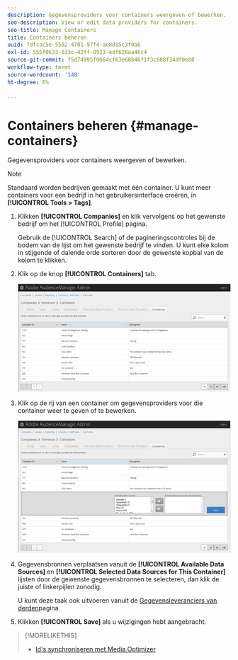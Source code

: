 ```yaml
---
description: Gegevensproviders voor containers weergeven of bewerken.
seo-description: View or edit data providers for containers.
seo-title: Manage Containers
title: Containers beheren
uuid: 7dfcac5e-5502-4701-97f4-ae8015c3f0a6
exl-id: 555f0633-633c-42ff-8923-adf626aa46c4
source-git-commit: f5d74995f0664cf63e68b46f1f3c608f34df0e80
workflow-type: tm+mt
source-wordcount: '148'
ht-degree: 6%

---
```


# Containers beheren {#manage-containers}

Gegevensproviders voor containers weergeven of bewerken.

<!-- t_containers.xml -->

>[!NOTE]
>
>Standaard worden bedrijven gemaakt met één container. U kunt meer containers voor een bedrijf in het gebruikersinterface creëren, in **[!UICONTROL Tools > Tags]**.

1. Klikken **[!UICONTROL Companies]** en klik vervolgens op het gewenste bedrijf om het [!UICONTROL Profile] pagina.

   Gebruik de [!UICONTROL Search] of de pagineringscontroles bij de bodem van de lijst om het gewenste bedrijf te vinden. U kunt elke kolom in stijgende of dalende orde sorteren door de gewenste kopbal van de kolom te klikken.

1. Klik op de knop **[!UICONTROL Containers]** tab.

   ![](assets/containers.png)

1. Klik op de rij van een container om gegevensproviders voor die container weer te geven of te bewerken.

   ![Stap resultaat](assets/containers_edit.png)

1. Gegevensbronnen verplaatsen vanuit de **[!UICONTROL Available Data Sources]** en **[!UICONTROL Selected Data Sources for This Container]** lijsten door de gewenste gegevensbronnen te selecteren, dan klik de juiste of linkerpijlen zonodig.

   U kunt deze taak ook uitvoeren vanuit de [Gegevensleveranciers van derden](../companies/admin-third-party-providers.md#task_E942DD674D794BA6B8EFD52FD866E689)pagina.

1. Klikken **[!UICONTROL Save]** als u wijzigingen hebt aangebracht.

>[!MORELIKETHIS]
>
>* [Id&#39;s synchroniseren met Media Optimizer](../companies/admin-amo-sync.md#concept_2B5537233DAA4860B3503B344F937D83)

